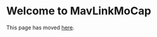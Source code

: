 # Welcome to MavLinkMoCap

This page has moved [here](https://github.com/nervosys/AutonomySim/blob/master/docs/mavlinkcom_mocap.md).